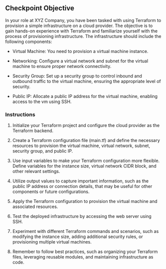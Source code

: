 ## Checkpoint Objective
In your role at XYZ Company, you have been tasked with using Terraform to provision a simple infrastructure on a cloud provider. The objective is to gain hands-on experience with Terraform and familiarize yourself with the process of provisioning infrastructure. The infrastructure should include the following components:

- Virtual Machine: You need to provision a virtual machine instance.

- Networking: Configure a virtual network and subnet for the virtual machine to ensure proper network connectivity.

- Security Group: Set up a security group to control inbound and outbound traffic to the virtual machine, ensuring the appropriate level of security.

- Public IP: Allocate a public IP address for the virtual machine, enabling access to the vm using SSH.

### Instructions
1. Initialize your Terraform project and configure the cloud provider as the Terraform backend.

1. Create a Terraform configuration file (main.tf) and define the necessary resources to provision the virtual machine, virtual network, subnet, security group, and public IP.

1. Use input variables to make your Terraform configuration more flexible. Define variables for the instance size, virtual network CIDR block, and other relevant settings.

1. Utilize output values to capture important information, such as the public IP address or connection details, that may be useful for other components or future configurations.

1. Apply the Terraform configuration to provision the virtual machine and associated resources.

1. Test the deployed infrastructure by accessing the web server using SSH.

1. Experiment with different Terraform commands and scenarios, such as modifying the instance size, adding additional security rules, or provisioning multiple virtual machines.

1. Remember to follow best practices, such as organizing your Terraform files, leveraging reusable modules, and maintaining infrastructure as code.